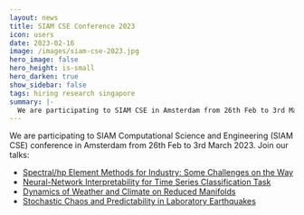 ```yaml
---
layout: news
title: SIAM CSE Conference 2023
icon: users
date: 2023-02-16
image: /images/siam-cse-2023.jpg
hero_image: false
hero_height: is-small
hero_darken: true
show_sidebar: false
tags: hiring research singapore
summary: |-
  We are participating to SIAM CSE in Amsterdam from 26th Feb to 3rd March.
---
```




<html>
  <div class="content">
  We are participating to SIAM Computational Science and Engineering
  (SIAM CSE) conference in Amsterdam from 26th Feb to 3rd March 2023.
  Join our talks:
  <ul>
    <li> <a href="https://meetings.siam.org/sess/dsp_talk.cfm?p=124176">
      Spectral/hp Element Methods for Industry: Some Challenges on the Way </a>
    </li>
    <li> <a href="https://meetings.siam.org/sess/dsp_talk.cfm?p=125708">
      Neural-Network Interpretability for Time Series Classification Task </a>
    </li>
    <li> <a href="https://meetings.siam.org/sess/dsp_talk.cfm?p=124307">
      Dynamics of Weather and Climate on Reduced Manifolds </a>
    </li>
    <li> <a href="https://meetings.siam.org/sess/dsp_talk.cfm?p=125815">
      Stochastic Chaos and Predictability in Laboratory Earthquakes </a>
    </li>
  </ul>
  </div>
  <br>
</html>
